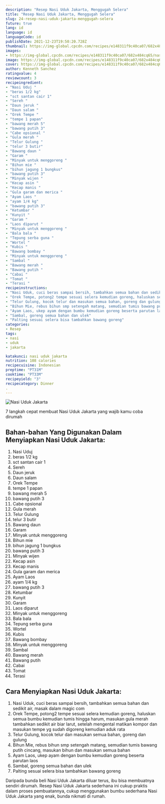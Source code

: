 ```yaml
---
description: "Resep Nasi Uduk Jakarta, Menggugah Selera"
title: "Resep Nasi Uduk Jakarta, Menggugah Selera"
slug: 24-resep-nasi-uduk-jakarta-menggugah-selera
future: true
lang: id
language: id
languageCode: id
publishDate: 2021-12-23T19:50:20.728Z 
thumbnail: https://img-global.cpcdn.com/recipes/e148311f9c40ca07/682x484cq65/nasi-uduk-jakarta-foto-resep-utama.png
images:
- https://img-global.cpcdn.com/recipes/e148311f9c40ca07/682x484cq65/nasi-uduk-jakarta-foto-resep-utama.png
image: https://img-global.cpcdn.com/recipes/e148311f9c40ca07/682x484cq65/nasi-uduk-jakarta-foto-resep-utama.png
cover: https://img-global.cpcdn.com/recipes/e148311f9c40ca07/682x484cq65/nasi-uduk-jakarta-foto-resep-utama.png
author: Kenneth Sanchez
ratingvalue: 4
reviewcount: 3
recipeingredient:
- "Nasi Uduj "
- "beras 1/2 kg"
- "sct santan cair 1"
- "Sereh "
- "Daun jeruk "
- "Daun salam "
- "Orek Tempe "
- "tempe 1 papan"
- "bawang merah 5"
- "bawang putih 3"
- "Cabe opsional "
- "Gula merah "
- "Telur Gulung "
- "telur 3 butir"
- "Bawang daun "
- "Garam "
- "Minyak untuk menggoreng "
- "Bihun mie "
- "bihun jagung 1 bungkus"
- "bawang putih 3"
- "Minyak wijen "
- "Kecap asin "
- "Kecap manis "
- "Gula garam dan merica "
- "Ayam Laos "
- "ayam 1/4 kg"
- "bawang putih 3"
- "Ketumbar "
- "Kunyit "
- "Garam "
- "Laos diparut "
- "Minyak untuk menggoreng "
- "Bala bala "
- "Tepung serba guna "
- "Wortel "
- "Kubis "
- "Bawang bombay "
- "Minyak untuk menggoreng "
- "Sambal "
- "Bawang merah "
- "Bawang putih "
- "Cabai "
- "Tomat "
- "Terasi "
recipeinstructions:
- "Nasi Uduk, cuci beras sampai bersih, tambahkan semua bahan dan sedikit air, masak dalam magic com"
- "Orek Tempe, potong2 tempe sesuai selera kemudian goreng, haluskan semua bumbu kemudian tumis hingga harum, masukan gula merah tambahkan sedikit air biar larut, setelah mengental matikan kompor dan masukan tempe yg sudah digoreng kemudian aduk rata"
- "Telur Gulung, kocok telur dan masukan semua bahan, goreng dan gulung"
- "Bihun Mie, rebus bihun smp setengah matang, semudian tumis bawang putih cincang, masukan bihun dan masukan semua bahan"
- "Ayam Laos, ukep ayam dengan bumbu kemudian goreng beserta parutan laos"
- "Sambal, goreng semua bahan dan ulek"
- "Palting sesuai selera bisa tambahkan bawang goreng"
categories:
- Resep
tags:
- nasi
- uduk
- jakarta

katakunci: nasi uduk jakarta 
nutrition: 108 calories
recipecuisine: Indonesian
preptime: "PT31M"
cooktime: "PT33M"
recipeyield: "3"
recipecategory: Dinner
. 
---
```



![Nasi Uduk Jakarta](https://img-global.cpcdn.com/recipes/e148311f9c40ca07/682x484cq65/nasi-uduk-jakarta-foto-resep-utama.png)

7 langkah cepat membuat  Nasi Uduk Jakarta yang wajib kamu coba dirumah

<!--inarticleads1-->

## Bahan-bahan Yang Digunakan Dalam Menyiapkan Nasi Uduk Jakarta:

1. Nasi Uduj 
1. beras 1/2 kg
1. sct santan cair 1
1. Sereh 
1. Daun jeruk 
1. Daun salam 
1. Orek Tempe 
1. tempe 1 papan
1. bawang merah 5
1. bawang putih 3
1. Cabe opsional 
1. Gula merah 
1. Telur Gulung 
1. telur 3 butir
1. Bawang daun 
1. Garam 
1. Minyak untuk menggoreng 
1. Bihun mie 
1. bihun jagung 1 bungkus
1. bawang putih 3
1. Minyak wijen 
1. Kecap asin 
1. Kecap manis 
1. Gula garam dan merica 
1. Ayam Laos 
1. ayam 1/4 kg
1. bawang putih 3
1. Ketumbar 
1. Kunyit 
1. Garam 
1. Laos diparut 
1. Minyak untuk menggoreng 
1. Bala bala 
1. Tepung serba guna 
1. Wortel 
1. Kubis 
1. Bawang bombay 
1. Minyak untuk menggoreng 
1. Sambal 
1. Bawang merah 
1. Bawang putih 
1. Cabai 
1. Tomat 
1. Terasi 



<!--inarticleads2-->

## Cara Menyiapkan Nasi Uduk Jakarta:

1. Nasi Uduk, cuci beras sampai bersih, tambahkan semua bahan dan sedikit air, masak dalam magic com
1. Orek Tempe, potong2 tempe sesuai selera kemudian goreng, haluskan semua bumbu kemudian tumis hingga harum, masukan gula merah tambahkan sedikit air biar larut, setelah mengental matikan kompor dan masukan tempe yg sudah digoreng kemudian aduk rata
1. Telur Gulung, kocok telur dan masukan semua bahan, goreng dan gulung
1. Bihun Mie, rebus bihun smp setengah matang, semudian tumis bawang putih cincang, masukan bihun dan masukan semua bahan
1. Ayam Laos, ukep ayam dengan bumbu kemudian goreng beserta parutan laos
1. Sambal, goreng semua bahan dan ulek
1. Palting sesuai selera bisa tambahkan bawang goreng




Daripada bunda beli  Nasi Uduk Jakarta  diluar terus, ibu  bisa membuatnya sendiri dirumah. Resep  Nasi Uduk Jakarta  sederhana ini cukup praktis dalam proses pembuatannya, cukup menggunakan bumbu sederhana  Nasi Uduk Jakarta  yang enak, bunda nikmati di rumah.
